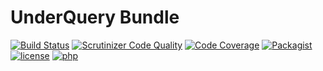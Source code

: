 # UnderQuery Bundle
[![Build Status](https://img.shields.io/scrutinizer/build/g/phuria/UnderQueryBundle.svg?maxAge=3600)](https://scrutinizer-ci.com/g/phuria/UnderQueryBundle/build-status/master)
[![Scrutinizer Code Quality](https://img.shields.io/scrutinizer/g/phuria/UnderQueryBundle.svg?maxAge=3600)](https://scrutinizer-ci.com/g/phuria/UnderQueryBundle/?branch=master)
[![Code Coverage](https://img.shields.io/scrutinizer/coverage/g/phuria/UnderQueryBundle.svg?maxAge=3600)](https://scrutinizer-ci.com/g/phuria/UnderQueryBundle/?branch=master)
[![Packagist](https://img.shields.io/packagist/v/phuria/under-query-bundle.svg?maxAge=3600)](https://packagist.org/packages/phuria/under-query-bundle)
[![license](https://img.shields.io/github/license/phuria/UnderQueryBundle.svg?maxAge=2592000)]()
[![php](https://img.shields.io/badge/PHP-5.6-blue.svg?maxAge=2592000)]()
